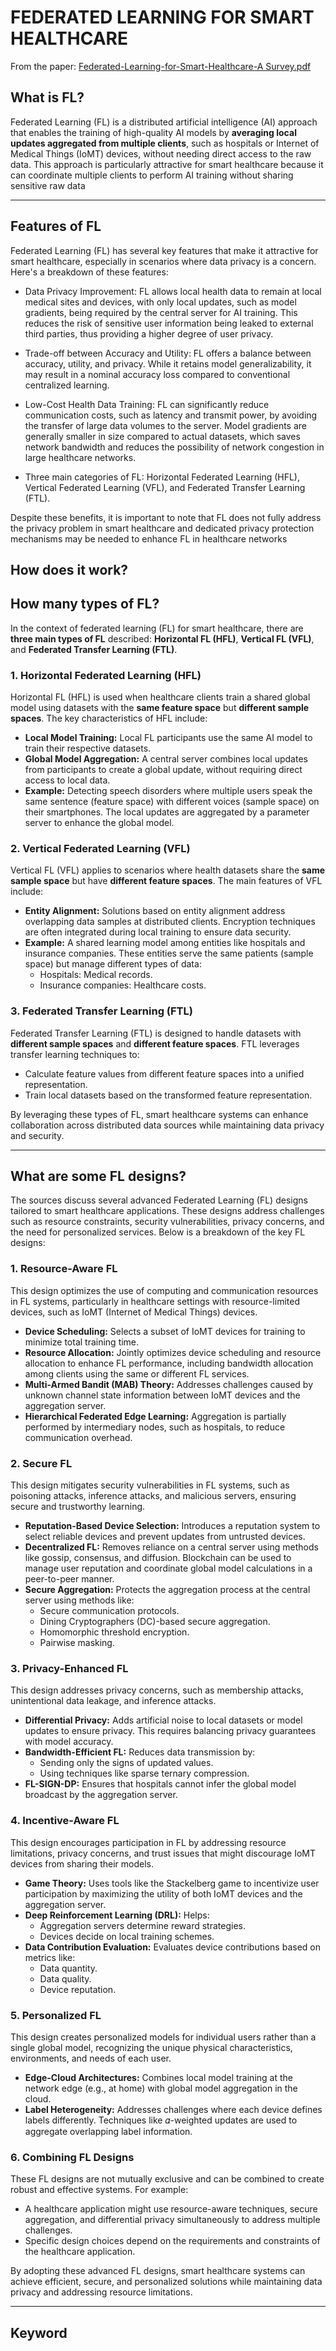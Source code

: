# FEDERATED LEARNING FOR SMART HEALTHCARE

From the paper: [Federated-Learning-for-Smart-Healthcare-A Survey.pdf](/Paper/Federated-Learning-for-Smart-Healthcare-A%20Survey.pdf)

## What is FL?

Federated Learning (FL) is a distributed artificial intelligence (AI) approach that enables the training of high-quality AI models by **averaging local updates aggregated from multiple clients**, such as hospitals or Internet of Medical Things (IoMT) devices, without needing direct access to the raw data. This approach is particularly attractive for smart healthcare because it can coordinate multiple clients to perform AI training without sharing sensitive raw data

---

## Features of FL

Federated Learning (FL) has several key features that make it attractive for smart healthcare, especially in scenarios where data privacy is a concern. Here's a breakdown of these features:

- Data Privacy Improvement: FL allows local health data to remain at local medical sites and devices, with only local updates, such as model gradients, being required by the central server for AI training. This reduces the risk of sensitive user information being leaked to external third parties, thus providing a higher degree of user privacy.

- Trade-off between Accuracy and Utility: FL offers a balance between accuracy, utility, and privacy. While it retains model generalizability, it may result in a nominal accuracy loss compared to conventional centralized learning.

- Low-Cost Health Data Training: FL can significantly reduce communication costs, such as latency and transmit power, by avoiding the transfer of large data volumes to the server. Model gradients are generally smaller in size compared to actual datasets, which saves network bandwidth and reduces the possibility of network congestion in large healthcare networks.

- Three main categories of FL: Horizontal Federated Learning (HFL), Vertical Federated Learning (VFL), and Federated Transfer Learning (FTL).

Despite these benefits, it is important to note that FL does not fully address the privacy problem in smart healthcare and dedicated privacy protection mechanisms may be needed to enhance FL in healthcare networks

## How does it work?

## How many types of FL?

In the context of federated learning (FL) for smart healthcare, there are **three main types of FL** described: **Horizontal FL (HFL)**, **Vertical FL (VFL)**, and **Federated Transfer Learning (FTL)**.

### 1. Horizontal Federated Learning (HFL)
Horizontal FL (HFL) is used when healthcare clients train a shared global model using datasets with the **same feature space** but **different sample spaces**. The key characteristics of HFL include:

- **Local Model Training:** Local FL participants use the same AI model to train their respective datasets.
- **Global Model Aggregation:** A central server combines local updates from participants to create a global update, without requiring direct access to local data.
- **Example:** Detecting speech disorders where multiple users speak the same sentence (feature space) with different voices (sample space) on their smartphones. The local updates are aggregated by a parameter server to enhance the global model.

### 2. Vertical Federated Learning (VFL)
Vertical FL (VFL) applies to scenarios where health datasets share the **same sample space** but have **different feature spaces**. The main features of VFL include:

- **Entity Alignment:** Solutions based on entity alignment address overlapping data samples at distributed clients. Encryption techniques are often integrated during local training to ensure data security.
- **Example:** A shared learning model among entities like hospitals and insurance companies. These entities serve the same patients (sample space) but manage different types of data:
  - Hospitals: Medical records.
  - Insurance companies: Healthcare costs.

### 3. Federated Transfer Learning (FTL)
Federated Transfer Learning (FTL) is designed to handle datasets with **different sample spaces** and **different feature spaces**. FTL leverages transfer learning techniques to:

- Calculate feature values from different feature spaces into a unified representation.
- Train local datasets based on the transformed feature representation.

By leveraging these types of FL, smart healthcare systems can enhance collaboration across distributed data sources while maintaining data privacy and security.

---

## What are some FL designs?

The sources discuss several advanced Federated Learning (FL) designs tailored to smart healthcare applications. These designs address challenges such as resource constraints, security vulnerabilities, privacy concerns, and the need for personalized services. Below is a breakdown of the key FL designs:

### 1. Resource-Aware FL
This design optimizes the use of computing and communication resources in FL systems, particularly in healthcare settings with resource-limited devices, such as IoMT (Internet of Medical Things) devices.

- **Device Scheduling:** Selects a subset of IoMT devices for training to minimize total training time.
- **Resource Allocation:** Jointly optimizes device scheduling and resource allocation to enhance FL performance, including bandwidth allocation among clients using the same or different FL services.
- **Multi-Armed Bandit (MAB) Theory:** Addresses challenges caused by unknown channel state information between IoMT devices and the aggregation server.
- **Hierarchical Federated Edge Learning:** Aggregation is partially performed by intermediary nodes, such as hospitals, to reduce communication overhead.

### 2. Secure FL
This design mitigates security vulnerabilities in FL systems, such as poisoning attacks, inference attacks, and malicious servers, ensuring secure and trustworthy learning.

- **Reputation-Based Device Selection:** Introduces a reputation system to select reliable devices and prevent updates from untrusted devices.
- **Decentralized FL:** Removes reliance on a central server using methods like gossip, consensus, and diffusion. Blockchain can be used to manage user reputation and coordinate global model calculations in a peer-to-peer manner.
- **Secure Aggregation:** Protects the aggregation process at the central server using methods like:
  - Secure communication protocols.
  - Dining Cryptographers (DC)-based secure aggregation.
  - Homomorphic threshold encryption.
  - Pairwise masking.

### 3. Privacy-Enhanced FL
This design addresses privacy concerns, such as membership attacks, unintentional data leakage, and inference attacks.

- **Differential Privacy:** Adds artificial noise to local datasets or model updates to ensure privacy. This requires balancing privacy guarantees with model accuracy.
- **Bandwidth-Efficient FL:** Reduces data transmission by:
  - Sending only the signs of updated values.
  - Using techniques like sparse ternary compression.
- **FL-SIGN-DP:** Ensures that hospitals cannot infer the global model broadcast by the aggregation server.

### 4. Incentive-Aware FL
This design encourages participation in FL by addressing resource limitations, privacy concerns, and trust issues that might discourage IoMT devices from sharing their models.

- **Game Theory:** Uses tools like the Stackelberg game to incentivize user participation by maximizing the utility of both IoMT devices and the aggregation server.
- **Deep Reinforcement Learning (DRL):** Helps:
  - Aggregation servers determine reward strategies.
  - Devices decide on local training schemes.
- **Data Contribution Evaluation:** Evaluates device contributions based on metrics like:
  - Data quantity.
  - Data quality.
  - Device reputation.

### 5. Personalized FL
This design creates personalized models for individual users rather than a single global model, recognizing the unique physical characteristics, environments, and needs of each user.

- **Edge-Cloud Architectures:** Combines local model training at the network edge (e.g., at home) with global model aggregation in the cloud.
- **Label Heterogeneity:** Addresses challenges where each device defines labels differently. Techniques like 𝛼-weighted updates are used to aggregate overlapping label information.

### 6. Combining FL Designs
These FL designs are not mutually exclusive and can be combined to create robust and effective systems. For example:
- A healthcare application might use resource-aware techniques, secure aggregation, and differential privacy simultaneously to address multiple challenges.
- Specific design choices depend on the requirements and constraints of the healthcare application.

By adopting these advanced FL designs, smart healthcare systems can achieve efficient, secure, and personalized solutions while maintaining data privacy and addressing resource limitations.

---

## Keyword
